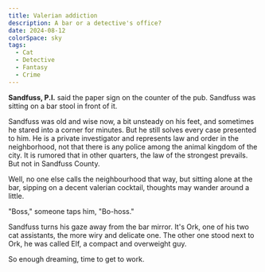 ```yaml
---
title: Valerian addiction
description: A bar or a detective's office?
date: 2024-08-12
colorSpace: sky
tags:
  - Cat
  - Detective
  - Fantasy
  - Crime
---
```


**Sandfuss, P.I.** said the paper sign on the counter of the pub. Sandfuss was
sitting on a bar stool in front of it.

Sandfuss was old and wise now, a bit unsteady on his feet, and sometimes he
stared into a corner for minutes. But he still solves every case presented to
him. He is a private investigator and represents law and order in the
neighborhood, not that there is any police among the animal kingdom of the city.
It is rumored that in other quarters, the law of the strongest prevails. But not
in Sandfuss County.

Well, no one else calls the neighbourhood that way, but sitting alone at the
bar, sipping on a decent valerian cocktail, thoughts may wander around a little.

"Boss," someone taps him, "Bo-hoss."

Sandfuss turns his gaze away from the bar mirror. It's Ork, one of his two cat
assistants, the more wiry and delicate one. The other one stood next to Ork, he
was called Elf, a compact and overweight guy.

So enough dreaming, time to get to work.
